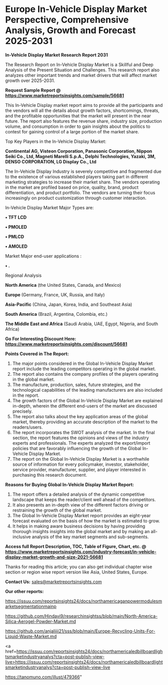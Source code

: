 # Europe In-Vehicle Display Market Perspective, Comprehensive Analysis, Growth and Forecast 2025-2031

<strong>In-Vehicle Display Market Research Report 2031</strong>

The Research Report on In-Vehicle Display Market is a Skillful and Deep Analysis of the Present Situation and Challenges. This research report also analyzes other important trends and market drivers that will affect market growth over 2025-2031.

<strong>Request Sample Report @ <a href=https://www.marketreportsinsights.com/sample/56681>https://www.marketreportsinsights.com/sample/56681</a></strong>

This In-Vehicle Display market report aims to provide all the participants and the vendors will all the details about growth factors, shortcomings, threats, and the profitable opportunities that the market will present in the near future. The report also features the revenue share, industry size, production volume, and consumption in order to gain insights about the politics to contest for gaining control of a large portion of the market share.

Top Key Players in the In-Vehicle Display Market:

<strong>Continental AG, Visteon Corporation, Panasonic Corporation, Nippon Seiki Co., Ltd, Magneti Marelli S.p.A., Delphi Technologies, Yazaki, 3M, DENSO CORPORATION, LG Display Co., Ltd</strong>

The In-Vehicle Display Industry is severely competitive and fragmented due to the existence of various established players taking part in different marketing strategies to increase their market share. The vendors operating in the market are profiled based on price, quality, brand, product differentiation, and product portfolio. The vendors are turning their focus increasingly on product customization through customer interaction.

In-Vehicle Display Market Major Types are:

<strong>• TFT LCD

• PMOLED

• PMLCD

• AMOLED</strong>

Market Major end-user applications :

<strong>• .</strong>

Regional Analysis

</u><strong><b>North America</b></strong> (the United States, Canada, and Mexico)

<strong><b>Europe </b></strong>(Germany, France, UK, Russia, and Italy)

<strong><b>Asia-Pacific</b></strong> (China, Japan, Korea, India, and Southeast Asia)

<strong><b>South America</b></strong> (Brazil, Argentina, Colombia, etc.)

<strong><b>The Middle East and Africa</b></strong> (Saudi Arabia, UAE, Egypt, Nigeria, and South Africa)

<strong>Go For Interesting Discount Here: <a href=https://www.marketreportsinsights.com/discount/56681>https://www.marketreportsinsights.com/discount/56681</a></strong>

<strong>Points Covered in The Report:</strong>
<ol>
  <li>The major points considered in the Global In-Vehicle Display Market report include the leading competitors operating in the global market.</li>
  <li>The report also contains the company profiles of the players operating in the global market.</li>
  <li>The manufacture, production, sales, future strategies, and the technological capabilities of the leading manufacturers are also included in the report.</li>
  <li>The growth factors of the Global In-Vehicle Display Market are explained in-depth, wherein the different end-users of the market are discussed precisely.</li>
  <li>The report also talks about the key application areas of the global market, thereby providing an accurate description of the market to the readers/users.</li>
  <li>The report incorporates the SWOT analysis of the market. In the final section, the report features the opinions and views of the industry experts and professionals. The experts analyzed the export/import policies that are favorably influencing the growth of the Global In-Vehicle Display Market.</li>
  <li>The report on the Global In-Vehicle Display Market is a worthwhile source of information for every policymaker, investor, stakeholder, service provider, manufacturer, supplier, and player interested in purchasing this research document.</li>
</ol>
<strong>Reasons for Buying Global In-Vehicle Display Market Report:</strong>

<ol>
  <li>The report offers a detailed analysis of the dynamic competitive landscape that keeps the reader/client well ahead of the competitors.</li>
  <li>It also presents an in-depth view of the different factors driving or restraining the growth of the global market.</li>
  <li>The Global In-Vehicle Display Market report provides an eight-year forecast evaluated on the basis of how the market is estimated to grow.</li>
  <li>It helps in making aware business decisions by having providing thorough insights insights into the global market and by making an all-inclusive analysis of the key market segments and sub-segments.</li>
</ol>
<strong>Access full Report Description, TOC, Table of Figure, Chart, etc. @ <a href=https://www.marketreportsinsights.com/industry-forecast/in-vehicle-display-market-growth-and-size-2021-56681>https://www.marketreportsinsights.com/industry-forecast/in-vehicle-display-market-growth-and-size-2021-56681</a></strong>


Thanks for reading this article; you can also get individual chapter wise section or region wise report version like Asia, United States, Europe.

<strong>Contact Us:</strong>
sales@marketreportsinsights.com

<strong>Our other reports:</strong>

<a href=https://issuu.com/reportsinsights24/docs/northamericaganpowermodulesmarketsegmentationmainp>https://issuu.com/reportsinsights24/docs/northamericaganpowermodulesmarketsegmentationmainp</a>

<a href=https://github.com/Hindavi9/researchinsightss/blob/main/North-America-Silica-Aerogel-Powder-Market.md>https://github.com/Hindavi9/researchinsightss/blob/main/North-America-Silica-Aerogel-Powder-Market.md</a>

<a href=https://github.com/anjaliiii21/sss/blob/main/Europe-Recycling-Units-For-Liquid-Waste-Market.md>https://github.com/anjaliiii21/sss/blob/main/Europe-Recycling-Units-For-Liquid-Waste-Market.md</a>

<a href=https://issuu.com/reportsinsights24/docs/northamericaledbillboardlightsmarketindustryanalys?cta=post-publish-view-live>https://issuu.com/reportsinsights24/docs/northamericaledbillboardlightsmarketindustryanalys?cta=post-publish-view-live</a>

<a href=https://tanomuno.com/illust/479366>https://tanomuno.com/illust/479366</a>"
